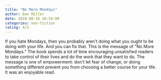 ```yaml
---
title: "No More Mondays"
author: Dan Miller
date: 2010-08-16 16:54:09
categories: non-fiction
rating: 4/5
---
```


If you hate Mondays, then you probably aren't doing what you ought to be doing with your life. And you can fix that. This is the message of "No More Mondays." The book spends a lot of time encouraging unsatisfied readers to take control of their lives and do the work that they want to do. The message is one of empowerment: don't let fear of change, or doing something different prevent you from choosing a better course for your life. It was an enjoyable read.
